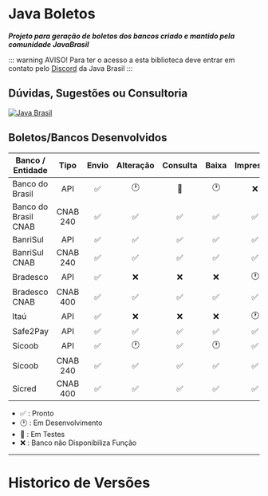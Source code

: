 <script setup>
import Releases from '../components/Releases.vue'    
</script>


# Java Boletos
***Projeto para geração de boletos dos bancos criado e mantido pela comunidade JavaBrasil***

::: warning AVISO!
Para ter o acesso a esta biblioteca deve entrar em contato pelo [Discord](https://discord.gg/ZXpqnaV) da Java Brasil
:::

## Dúvidas, Sugestões ou Consultoria
[![Java Brasil](https://discordapp.com/api/guilds/519583346066587676/widget.png?style=banner2)](https://discord.gg/ZXpqnaV)

## Boletos/Bancos Desenvolvidos
| **Banco / Entidade** | **Tipo** | **Envio** | **Alteração** | **Consulta** | **Baixa** | **Impressão** |
| -------------------- | :------: | :-------: | :-----------: | :----------: | :-------: | :-----------: |
| Banco do Brasil      |   API    |     ✅     |       🕐       |      🔁       |     🕐     |       ❌       |
| Banco do Brasil CNAB | CNAB 240 |     ✅     |       ✅       |      ✅       |     ✅     |       ✅       |
| BanriSul             |   API    |     ✅     |       ✅       |      ✅       |     ✅     |       ✅       |
| BanriSul CNAB        | CNAB 240 |     ✅     |       ✅       |      ✅       |     ✅     |       ✅       |
| Bradesco             |   API    |     ✅     |       ❌       |      ❌       |     ❌     |       🕐       |
| Bradesco CNAB        | CNAB 400 |     ✅     |       ✅       |      ✅       |     ✅     |       ✅       |
| Itaú                 |   API    |     ✅     |       ❌       |      ❌       |     ❌     |       🕐       |
| Safe2Pay             |   API    |     ✅     |       ✅       |      ✅       |     ✅     |       ✅       |
| Sicoob               |   API    |     ✅     |       🕐       |      ✅       |     🕐     |       ✅       |
| Sicoob               | CNAB 240 |     ✅     |       ✅       |      ✅       |     ✅     |       ✅       |
| Sicred               | CNAB 400 |     ✅     |       ✅       |      ✅       |     ✅     |       ✅       |

- ✅ : Pronto
- 🕐 : Em Desenvolvimento
- 🔁 : Em Testes
- ❌ : Banco não Disponibiliza Função 

________________________________________________________________________________________________


# Historico de Versões

<Releases />